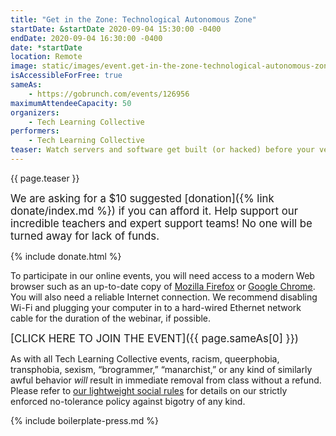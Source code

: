 ```yaml
---
title: "Get in the Zone: Technological Autonomous Zone"
startDate: &startDate 2020-09-04 15:30:00 -0400
endDate: 2020-09-04 16:30:00 -0400
date: *startDate
location: Remote
image: static/images/event.get-in-the-zone-technological-autonomous-zone.rectangle.jpg
isAccessibleForFree: true
sameAs:
    - https://gobrunch.com/events/126956
maximumAttendeeCapacity: 50
organizers:
    - Tech Learning Collective
performers:
    - Tech Learning Collective
teaser: Watch servers and software get built (or hacked) before your very eyes. Get answers to your technical questions about how to build revolutionary infrastructure for an anti-capitalist, cop-free world. Learn how to protect your own data and the data of your friends or affinity groups with Tech Learning Collective's expert cybersecurity trainers. Get to know other radical technologists in a safer and moderated virtual classroom space. Get in the Zone, the Technological Autonomous Zone!
---
```


{{ page.teaser }}

<big>We are asking for a $10 suggested [donation]({% link donate/index.md %}) if you can afford it. Help support our incredible teachers and expert support teams! No one will be turned away for lack of funds.</big>

{% include donate.html %}

To participate in our online events, you will need access to a modern Web browser such as an up-to-date copy of [Mozilla Firefox](https://www.mozilla.org/firefox/) or [Google Chrome](https://www.google.com/chrome/). You will also need a reliable Internet connection. We recommend disabling Wi-Fi and plugging your computer in to a hard-wired Ethernet network cable for the duration of the webinar, if possible.

<big>[CLICK HERE TO JOIN THE EVENT]({{ page.sameAs[0] }})</big>

As with all Tech Learning Collective events, racism, queerphobia, transphobia, sexism, &ldquo;brogrammer,&rdquo; &ldquo;manarchist,&rdquo; or any kind of similarly awful behavior *will* result in immediate removal from class without a refund. Please refer to [our lightweight social rules](https://github.com/AnarchoTechNYC/meta/wiki/Social-rules) for details on our strictly enforced no-tolerance policy against bigotry of any kind.

{% include boilerplate-press.md %}
